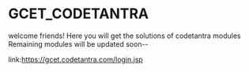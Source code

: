 # GCET_CODETANTRA

welcome friends!
Here you will get the solutions of codetantra modules
Remaining modules will be updated soon--

link:https://gcet.codetantra.com/login.jsp
